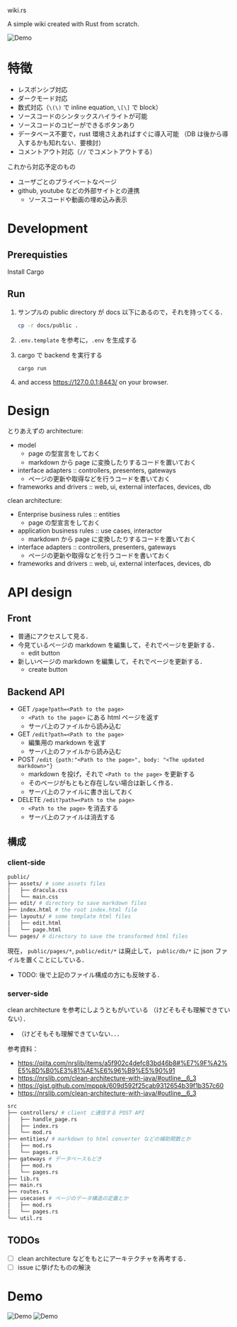 wiki.rs

A simple wiki created with Rust from scratch.

![Demo](./docs/images/wiki-rs-demo.png)

# 特徴

- レスポンシブ対応
- ダークモード対応
- 数式対応（`\(\)` で inline equation, `\[\]` で block）
- ソースコードのシンタックスハイライトが可能
- ソースコードのコピーができるボタンあり
- データベース不要で，rust 環境さえあればすぐに導入可能
  （DB は後から導入するかも知れない．要検討）
- コメントアウト対応（`//` でコメントアウトする）

これから対応予定のもの

- ユーザごとのプライベートなページ
- github, youtube などの外部サイトとの連携
  - ソースコードや動画の埋め込み表示

# Development

## Prerequisties

Install Cargo

## Run

1. サンプルの public directory が docs 以下にあるので，それを持ってくる．

   ```sh
   cp -r docs/public .
   ```

2. `.env.template` を参考に，`.env` を生成する
3. cargo で backend を実行する

   ```sh
   cargo run
   ```

4. and access <https://127.0.0.1:8443/> on your browser.

# Design

とりあえずの architecture:

- model
  - page の型宣言をしておく
  - markdown から page に変換したりするコードを置いておく
- interface adapters :: controllers, presenters, gateways
  - ページの更新や取得などを行うコードを書いておく
- frameworks and drivers :: web, ui, external interfaces, devices, db

clean architecture:

- Enterprise business rules :: entities
  - page の型宣言をしておく
- application business rules :: use cases, interactor
  - markdown から page に変換したりするコードを置いておく
- interface adapters :: controllers, presenters, gateways
  - ページの更新や取得などを行うコードを書いておく
- frameworks and drivers :: web, ui, external interfaces, devices, db

# API design

## Front

- 普通にアクセスして見る．
- 今見ているページの markdown を編集して，それでページを更新する．
  - edit button
- 新しいページの markdown を編集して，それでページを更新する．
  - create button

## Backend API

- GET `/page?path=<Path to the page>`
  - `<Path to the page>` にある html ページを返す
  - サーバ上のファイルから読み込む
- GET `/edit?path=<Path to the page>`
  - 編集用の markdown を返す
  - サーバ上のファイルから読み込む
- POST `/edit {path:"<Path to the page>", body: "<The updated markdown>"}`
  - markdown を投げ，それで `<Path to the page>` を更新する
  - そのページがもともと存在しない場合は新しく作る．
  - サーバ上のファイルに書き出しておく
- DELETE `/edit?path=<Path to the page>`
  - `<Path to the page>` を消去する
  - サーバ上のファイルは消去する

## 構成

### client-side

```sh
public/
├── assets/ # some assets files
│   ├── dracula.css
│   └── main.css
├── edit/ # directory to save markdown files
├── index.html # the root index.html file
├── layouts/ # some template html files
│   ├── edit.html
│   └── page.html
└── pages/ # directory to save the transformed html files
```

現在，
`public/pages/*`, `public/edit/*` は廃止して，
`public/db/*` に json ファイルを置くことにしている．

- TODO: 後で上記のファイル構成の方にも反映する．

### server-side

clean architecture を参考にしようともがいている
（けどそもそも理解できていない）．

- （けどそもそも理解できていない．．．

参考資料：

- https://qiita.com/nrslib/items/a5f902c4defc83bd46b8#%E7%9F%A2%E5%8D%B0%E3%81%AE%E6%96%B9%E5%90%91
- https://nrslib.com/clean-architecture-with-java/#outline__6_3
- https://gist.github.com/mpppk/609d592f25cab9312654b39f1b357c60
- https://nrslib.com/clean-architecture-with-java/#outline__6_3

```sh
src
├── controllers/ # client と通信する POST API
│   ├── handle_page.rs
│   ├── index.rs
│   └── mod.rs
├── entities/ # markdown to html converter などの補助関数とか
│   ├── mod.rs
│   └── pages.rs
├── gateways # データベースもどき
│   ├── mod.rs
│   └── pages.rs
├── lib.rs
├── main.rs
├── routes.rs
├── usecases # ページのデータ構造の定義とか
│   ├── mod.rs
│   └── pages.rs
└── util.rs
```

## TODOs

- [ ] clean architecture などをもとにアーキテクチャを再考する．
- [ ] issue に挙げたものの解決

# Demo

![Demo](./docs/images/code-copy-button-demo.png)
![Demo](./docs/images/demo-diary.png)
